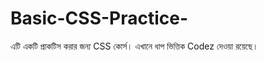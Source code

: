 # Basic-CSS-Practice-
এটি একটি প্রাকটিস করার জন্য CSS কোর্স। এখানে ধাপ ভিত্তিক Codez দেওয়া রয়েছে।
